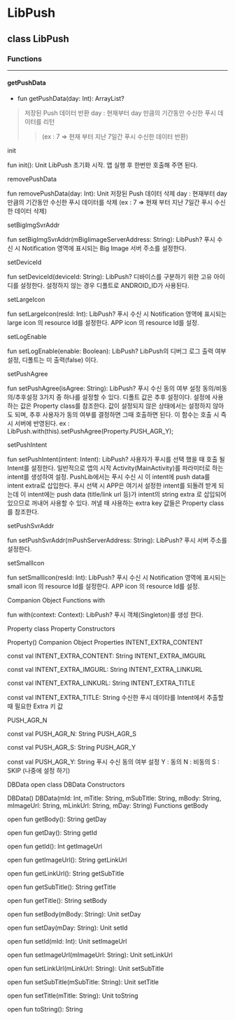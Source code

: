 LibPush
==========
## class LibPush
### Functions <hr/>
#### getPushData
* fun getPushData(day: Int): ArrayList<DBData>?
>저장된 Push 데이터 반환 day : 현재부터 day 만큼의 기간동안 수신한 푸시 데이터를 리턴 
>>(ex : 7 => 현재 부터 지난 7일간 푸시 수신한 데이터 반환)

init

fun init(): Unit
LibPush 초기화 시작. 앱 실행 후 한번만 호출해 주면 된다.

removePushData

fun removePushData(day: Int): Unit
저장된 Push 데이터 삭제 day : 현재부터 day 만큼의 기간동안 수신한 푸시 데이터를 삭제 (ex : 7 => 현재 부터 지난 7일간 푸시 수신한 데이터 삭제)

setBigImgSvrAddr

fun setBigImgSvrAddr(mBigIimageServerAddress: String): LibPush?
푸시 수신 시 Notification 영역에 표시되는 Big Image 서버 주소를 설정한다.

setDeviceId

fun setDeviceId(deviceId: String): LibPush?
디바이스를 구분하기 위한 고유 아이디를 설정한다. 설정하지 않는 경우 디폴트로 ANDROID_ID가 사용된다.

setLargeIcon

fun setLargeIcon(resId: Int): LibPush?
푸시 수신 시 Notification 영역에 표시되는 large icon 의 resource Id를 설정한다. APP icon 의 resource Id를 설정.

setLogEnable

fun setLogEnable(enable: Boolean): LibPush?
LibPush의 디버그 로그 출력 여부 설정, 디폴트는 미 출력(false) 이다.

setPushAgree

fun setPushAgree(isAgree: String): LibPush?
푸시 수신 동의 여부 설정 동의/비동의/추후설정 3가지 중 하나를 설정할 수 있다. 디폴트 값은 추후 설정이다. 설정에 사용하는 값은 Property class를 참조한다. 값이 설정되지 않은 상태에서는 설정하지 않아도 되며, 추후 사용자가 동의 여부를 결정하면 그때 호출하면 된다. 이 함수는 호출 시 즉시 서버에 반영된다. ex : LibPush.with(this).setPushAgree(Property.PUSH_AGR_Y);

setPushIntent

fun setPushIntent(intent: Intent): LibPush?
사용자가 푸시를 선택 했을 때 호출 될 Intent를 설정한다. 일반적으로 앱의 시작 Activity(MainActivity)를 파라미터로 하는 intent를 생성하여 설정. PushLib에서는 푸시 수신 시 이 intent에 push data를 intent extra로 삽입한다. 푸시 선택 시 APP은 여기서 설정한 intent를 되돌려 받게 되는데 이 intent에는 push data (title/link url 등)가 intent의 string extra 로 삽입되어 있으므로 꺼내어 사용할 수 있다. 꺼낼 때 사용하는 extra key 값들은 Property class를 참조한다.

setPushSvrAddr

fun setPushSvrAddr(mPushServerAddress: String): LibPush?
푸시 서버 주소를 설정한다.

setSmallIcon

fun setSmallIcon(resId: Int): LibPush?
푸시 수신 시 Notification 영역에 표시되는 small icon 의 resource Id를 설정한다. APP icon 의 resource Id를 설정.

Companion Object Functions
with

fun with(context: Context): LibPush?
푸시 객체(Singleton)를 생성 한다.


Property
class Property
Constructors
<init>

Property()
Companion Object Properties
INTENT_EXTRA_CONTENT

const val INTENT_EXTRA_CONTENT: String
INTENT_EXTRA_IMGURL

const val INTENT_EXTRA_IMGURL: String
INTENT_EXTRA_LINKURL

const val INTENT_EXTRA_LINKURL: String
INTENT_EXTRA_TITLE

const val INTENT_EXTRA_TITLE: String
수신한 푸시 데이타를 Intent에서 추출할 때 필요한 Extra 키 값

PUSH_AGR_N

const val PUSH_AGR_N: String
PUSH_AGR_S

const val PUSH_AGR_S: String
PUSH_AGR_Y

const val PUSH_AGR_Y: String
푸시 수신 동의 여부 설정 Y : 동의 N : 비동의 S : SKIP (나중에 설정 하기)


DBData
open class DBData
Constructors
<init>

DBData()
DBData(mId: Int, mTitle: String, mSubTitle: String, mBody: String, mImageUrl: String, mLinkUrl: String, mDay: String)
Functions
getBody

open fun getBody(): String
getDay

open fun getDay(): String
getId

open fun getId(): Int
getImageUrl

open fun getImageUrl(): String
getLinkUrl

open fun getLinkUrl(): String
getSubTitle

open fun getSubTitle(): String
getTitle

open fun getTitle(): String
setBody

open fun setBody(mBody: String): Unit
setDay

open fun setDay(mDay: String): Unit
setId

open fun setId(mId: Int): Unit
setImageUrl

open fun setImageUrl(mImageUrl: String): Unit
setLinkUrl

open fun setLinkUrl(mLinkUrl: String): Unit
setSubTitle

open fun setSubTitle(mSubTitle: String): Unit
setTitle

open fun setTitle(mTitle: String): Unit
toString

open fun toString(): String

